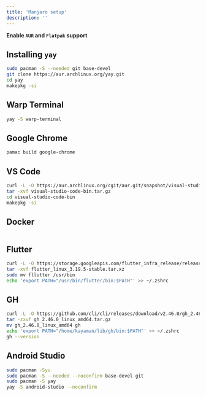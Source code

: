 ```yaml
---
title: 'Manjaro setup'
description: ''
---
```


**Enable `AUR` and `Flatpak` support**

## Installing `yay`

```sh
sudo pacman -S --needed git base-devel
git clone https://aur.archlinux.org/yay.git
cd yay
makepkg -si
```

## Warp Terminal

```sh
yay -S warp-terminal
```

## Google Chrome

```sh
pamac build google-chrome
```

## VS Code

```sh
curl -L -O https://aur.archlinux.org/cgit/aur.git/snapshot/visual-studio-code-bin.tar.gz
tar -xvf visual-studio-code-bin.tar.gz
cd visual-studio-code-bin
makepkg -si
```

## Docker

```sh

```

## Flutter

```sh
curl -L -O https://storage.googleapis.com/flutter_infra_release/releases/stable/linux/flutter_linux_3.19.5-stable.tar.xz
tar -xvf flutter_linux_3.19.5-stable.tar.xz
sudo mv fllutter /usr/bin
echo 'export PATH="/usr/bin/flutter/bin:$PATH"' >> ~/.zshrc
```

## GH

```sh
curl -L -O https://github.com/cli/cli/releases/download/v2.46.0/gh_2.46.0_linux_amd64.tar.gz
tar -zxvf gh_2.46.0_linux_amd64.tar.gz
mv gh_2.46.0_linux_amd64 gh
echo 'export PATH="/home/kayaman/lib/gh/bin:$PATH"' >> ~/.zshrc
gh --version
```

## Android Studio

```sh
sudo pacman -Syu
sudo pacman -S --needed --noconfirm base-devel git
sudo pacman -S yay
yay -S android-studio --noconfirm
```


